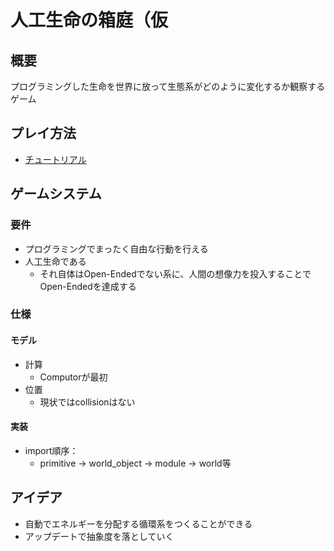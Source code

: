 # 人工生命の箱庭（仮
## 概要
プログラミングした生命を世界に放って生態系がどのように変化するか観察するゲーム

## プレイ方法
- [チュートリアル](./docs/tutorial.md)

## ゲームシステム
### 要件
- プログラミングでまったく自由な行動を行える
- 人工生命である
  - それ自体はOpen-Endedでない系に、人間の想像力を投入することでOpen-Endedを達成する

### 仕様
#### モデル
- 計算
  - Computorが最初
- 位置
  - 現状ではcollisionはない

#### 実装
- import順序：
  - primitive -> world_object -> module -> world等

## アイデア
- 自動でエネルギーを分配する循環系をつくることができる
- アップデートで抽象度を落としていく

